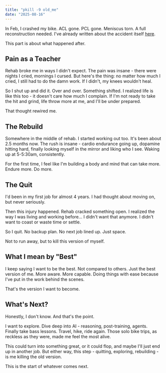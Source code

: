 ```yaml
---
title: "pkill -9 old_me"
date: "2025-08-16"
---
```


In Feb, I crashed my bike. ACL gone. PCL gone. Meniscus torn. A full reconstruction needed. I've already written about the accident itself [here](https://saipraneeth.in/blog/the-accident).

This part is about what happened after.

## Pain as a Teacher
Rehab broke me in ways I didn't expect. The pain was insane - there were nights I cried, mornings I cursed. But here's the thing: no matter how much I cried, I still had to do the damn work. If I didn't, my knees wouldn't heal.

So I shut up and did it. Over and over. Something shifted. I realized life is like this too - it doesn't care how much I complain. If I'm not ready to take the hit and grind, life throw more at me, and I'll be under prepared.

That thought rewired me.

## The Rebuild
Somewhere in the middle of rehab. I started working out too. It's been about 2.5 months now. The rush is insane - cardio endurance going up, dopamine hitting hard, finally looking myself in the mirror and liking who I see. Waking up at 5-5:30am, consistently.

For the first time, I feel like I'm building a body and mind that can take more. Endure more. Do more.

## The Quit
I'd been in my first job for almost 4 years. I had thought about moving on, but never seriously.

Then this injury happened. Rehab cracked something open. I realized the way I was living and working before... I didn't want that anymore. I didn't want to coast or waste time or settle.

So I quit. No backup plan. No next job lined up. Just space.

Not to run away, but to kill this version of myself.

## What I mean by "Best"
I keep saying I want to be the best. Not compared to others. Just the best version of me. More aware. More capable. Doing things with ease because I've put in the work behind the scenes.

That's the version I want to become.

## What's Next?
Honestly, I don't know. And that's the point.

I want to explore. Dive deep into AI - reasoning, post-training, agents. Finally take bass lessons. Travel, hike, ride again. Those solo bike trips, as reckless as they were, made me feel the most alive.

This could turn into something great, or it could flop, and maybe I'll just end up in another job. But either way, this step - quitting, exploring, rebuilding - is me killing the old version.

This is the start of whatever comes next.
